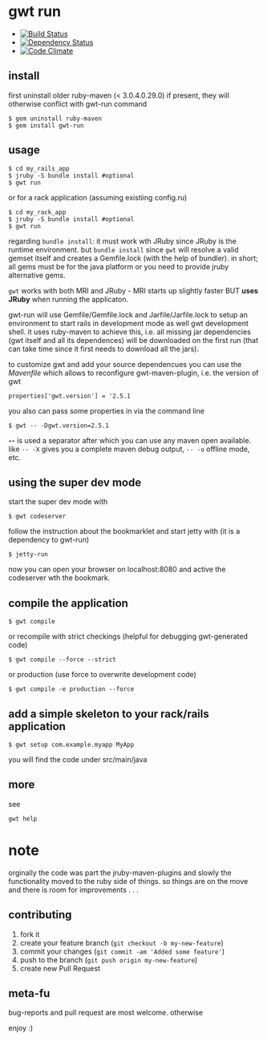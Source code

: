 # gwt run 

* [![Build Status](https://secure.travis-ci.org/mkristian/gwt-run.png)](http://travis-ci.org/mkristian/gwt-run)
* [![Dependency Status](https://gemnasium.com/mkristian/gwt-run.png)](https://gemnasium.com/mkristian/gwt-run)
* [![Code Climate](https://codeclimate.com/github/mkristian/gwt-run.png)](https://codeclimate.com/github/mkristian/gwt-run)


## install ##

first uninstall older ruby-maven (< 3.0.4.0.29.0) if present, they will otherwise conflict with gwt-run command

    $ gem uninstall ruby-maven
	$ gem install gwt-run

## usage ##

    $ cd my_rails_app
 	$ jruby -S bundle install #optional
	$ gwt run

or for a rack application (assuming existiing config.ru)

    $ cd my_rack_app
 	$ jruby -S bundle install #optional
	$ gwt run

regarding `bundle install`: it must work wth JRuby since JRuby is the runtime environment. but `bundle install` since `gwt` will resolve a valid gemset itself and creates a Gemfile.lock (with the help of bundler). in short; all gems must be for the java platform or you need to provide jruby alternative gems.

`gwt` works with both MRI and JRuby - MRI starts up slightly faster BUT **uses JRuby** when running the applicaton.

gwt-run will use Gemfile/Gemfile.lock and Jarfile/Jarfile.lock to setup an environment to start rails in development mode as well gwt development shell. it uses ruby-maven to achieve this, i.e. all missing jar dependencies (gwt itself and all its dependences) will be downloaded on the first run (that can take time since it first needs to download all the jars).

to customize gwt and add your source dependencues you can use the _Mavenfile_ which allows to reconfigure gwt-maven-plugin, i.e. the version of gwt

    properties['gwt.version'] = '2.5.1

you also can pass some properties in via the command line

	$ gwt -- -Dgwt.version=2.5.1
	
**--** is used a separator after which you can use any maven open available. like `-- -X` gives you a complete maven debug output, `-- -o` offline mode, etc.

## using the super dev mode ##

start the super dev mode with

    $ gwt codeserver
	
follow the instruction about the bookmarklet and start jetty with (it is a dependency to gwt-run)
   
    $ jetty-run
	
now you can open your browser on localhost:8080 and active the codeserver wth the bookmark.

## compile the application ##

    $ gwt compile
	
or recompile with strict checkings (helpful for debugging gwt-generated code)

    $ gwt compile --force --strict
	
or production (use force to overwrite development code)

    $ gwt compile -e production --force
	
## add a simple skeleton to your rack/rails application

    $ gwt setup com.example.myapp MyApp
	
you will find the code under src/main/java

## more ##

see

    gwt help
	 
# note #

orginally the code was part the jruby-maven-plugins and slowly the functionality moved to the ruby side of things. so things are on the move and there is room for improvements . . .
    
contributing
------------

1. fork it
2. create your feature branch (`git checkout -b my-new-feature`)
3. commit your changes (`git commit -am 'Added some feature'`)
4. push to the branch (`git push origin my-new-feature`)
5. create new Pull Request

meta-fu
-------

bug-reports and pull request are most welcome. otherwise

enjoy :) 
